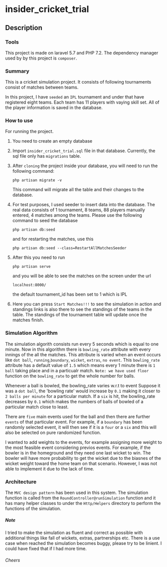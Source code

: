 # insider_cricket_trial

## Description

### Tools
This project is made on laravel 5.7 and PHP 7.2. 
The dependency manager used by by this project is
`composer`.

### Summary
This is a cricket simulation project. It consists of following
tournaments consist of matches between teams.

In this project, I have `seeded` an `IPL` tournament and under
that have registered eight teams. Each team has 11 players with
vaying skill set. All of the player information is saved in the
database.

### How to use
For running the project. 
1) You need to create an empty database
2) Import `insider_cricket_trial.sql` file
in that database. Currently, the sql file only has `migrations`
table.
3) After `cloning` the project inside your database, you will need
to run the following command: 

    `php artisan migrate -v` 
    
   This command will migrate all the table and their changes to
   the database.
4) For test purposes, I used seeder to insert data into the 
    database. The real data consists of 1 tournament, 8 teams,
    88 players manually entered, 4 matches among the teams. 
    Please use the following command to seed the database
    
    `php artisan db:seed`

    and for restarting the matches, use this
    
    `php artisan db:seed --class=RestartAllMatchesSeeder`
    
5) After this you need to run

    `php artisan serve`
    
    and you will be able to see the matches on the
    screen under the url 
    
    `localhost:8000/`
    
    the default tournament_id has been set to 1 which is IPL
    
6) Here you can press `Start Matches!!!` to see the simulation in 
    action and standings links is also there to see the 
    standings of the teams in the table. The standings of the tournament 
    table will update once the matches finish.


### Simulation Algorithm

The simulation algorith consists run every 5 seconds which is equal
to one minute. Now in this algorithm there is `bowling_rate` attribute
with every innings of the all the matches. This attribute
is varied when an event occurs like `dot ball`, `running`,`boundary`,
`wicket`, `extras`, `no event`. This `bowling_rate` attribute has 
a default value of `1.5` which means every 1 minute there is `1 ball`
taking place and in a particualr match. `Note: we have used floor`
function on the `bowling_rate` to get the whole number for balls.

Whenever a ball is bowled, the bowling_rate varies w.r.t to event
Suppose it was a `dot ball`, the 'bowling rate' would increase by
`0.1` making it closer to `2 balls per minute` for a particular match.
If a `six` is hit, the bowling_rate decreases by `0.1` which makes
the numbers of balls of bowled of a particular match close to least.

There are `five` main events used for the ball and then 
there are further `events` of that particular event. For example,
if a `boundary` has been randomly selected event, it will then see
if it is a `four` or a `six` and this will also be selected on
pure randomized function.

I wanted to add weights to the events, for example assigning more weight
to the most feasible event considering previos events. For example,
if the bowler is in the homeground and they need one last wicket to win.
The bowler will have more probability to get the wicket due to the 
biasnes of the wicket weight toward the home team on that scenario.
However, I was not able to implement it due to the lack of time.

### Architecture

The `MVC design pattern` has been used in this system. The simulation
function is called from the `RoundController@runSimulation` function
and it has many helper classes to under the `Http/Helpers` directory
to perform the functions of the simulation.

##### Note
I tried to make the simulation as fluent and correct as possible
with additional things like fall of wickets, extras, partnerships
etc. There is a use case when reached the simulation becomes buggy,
please try to be linient. I could have fixed that if I had more time.

###### Cheers
